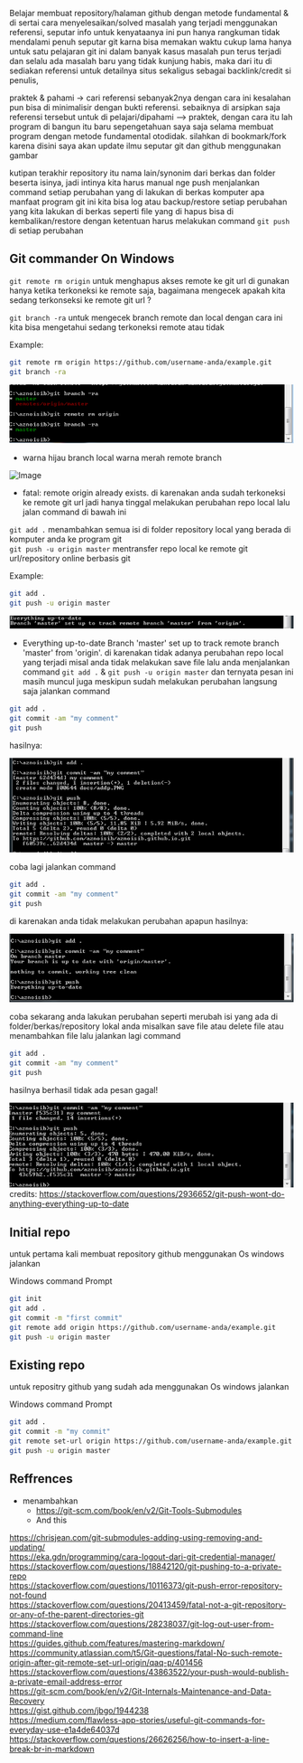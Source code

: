 Belajar membuat repository/halaman github dengan metode fundamental  & di sertai cara menyelesaikan/solved masalah yang terjadi menggunakan referensi, seputar info untuk kenyataanya ini pun hanya rangkuman tidak mendalami penuh seputar git karna bisa memakan waktu cukup lama hanya untuk satu pelajaran git ini dalam banyak kasus masalah pun terus terjadi dan selalu ada masalah baru yang tidak kunjung habis, maka dari itu di sediakan referensi untuk detailnya situs sekaligus sebagai backlink/credit si penulis,

 praktek & pahami -> cari referensi sebanyak2nya dengan cara ini kesalahan pun bisa di minimalisir dengan bukti referensi. sebaiknya di arsipkan saja referensi tersebut untuk di pelajari/dipahami --> praktek, dengan cara itu lah program di bangun itu baru sepengetahuan saya saja selama membuat program dengan metode fundamental otodidak. silahkan di bookmark/fork karena disini saya akan update ilmu seputar git dan github menggunakan gambar

 kutipan terakhir repository itu nama lain/synonim dari berkas dan folder beserta isinya, jadi intinya kita harus manual nge push menjalankan command setiap perubahan yang di lakukan di berkas komputer 
apa manfaat program git ini kita bisa log atau backup/restore setiap perubahan yang kita lakukan di berkas seperti file yang di hapus bisa di kembalikan/restore dengan ketentuan harus melakukan command `git push` di setiap perubahan 

## Git commander On Windows

`git remote rm origin` untuk menghapus akses remote ke git url di gunakan hanya ketika terkoneksi ke remote saja, bagaimana mengecek apakah kita sedang terkonseksi ke remote git url ?

`git branch -ra` untuk mengecek branch remote dan local dengan cara ini kita bisa mengetahui sedang terkoneksi remote atau tidak

Example:
```bash
git remote rm origin https://github.com/username-anda/example.git
git branch -ra
```

![Image](https://raw.githubusercontent.com/aznoisib/aznoisib.github.io/master/docs/removeremote.PNG)

* warna hijau branch local warna merah remote branch

![Image](https://raw.githubusercontent.com/aznoisib.github.io/master/docs/existingremote.PNG)

* fatal: remote origin already exists. di karenakan anda sudah terkoneksi ke remote git url jadi hanya tinggal melakukan perubahan repo local lalu jalan command di bawah ini

`git add .` menambahkan semua isi di folder repository local yang berada di komputer anda ke program git   
`git push -u origin master` mentransfer repo local ke remote git url/repository online berbasis git

Example:
```bash
git add .
git push -u origin master
```




![Image](https://raw.githubusercontent.com/aznoisib/aznoisib.github.io/master/docs/nochange.PNG)

* Everything up-to-date
Branch 'master' set up to track remote branch 'master' from 'origin'.
di karenakan tidak adanya perubahan repo local yang terjadi misal anda tidak melakukan save file lalu anda menjalankan command `git add .` & `git push -u origin master`  dan ternyata pesan ini masih muncul juga meskipun sudah melakukan perubahan langsung saja jalankan command

```bash
git add .
git commit -am "my comment"
git push
```

hasilnya:

![Image](https://raw.githubusercontent.com/aznoisib/aznoisib.github.io/master/docs/images/adds.PNG)

coba lagi jalankan command 

```bash
git add .
git commit -am "my comment"
git push
```

di karenakan anda tidak melakukan perubahan apapun hasilnya:

![Image](https://raw.githubusercontent.com/aznoisib/aznoisib.github.io/master/docs/images/addr.PNG)

coba sekarang anda lakukan perubahan seperti merubah isi yang ada di folder/berkas/repository lokal anda
misalkan save file atau delete file atau menambahkan file lalu jalankan lagi command


```bash
git add .
git commit -am "my comment"
git push
```

hasilnya berhasil tidak ada pesan gagal!

![Image](https://raw.githubusercontent.com/aznoisib/aznoisib.github.io/master/docs/images/addsc.PNG)  
credits: https://stackoverflow.com/questions/2936652/git-push-wont-do-anything-everything-up-to-date


## Initial repo

untuk pertama kali membuat repository github menggunakan Os windows jalankan

Windows command Prompt

```bash
git init 
git add .
git commit -m "first commit" 
git remote add origin https://github.com/username-anda/example.git
git push -u origin master
```

## Existing repo

untuk repositry github yang sudah ada menggunakan Os windows jalankan

Windows command Prompt

```bash
git add .
git commit -m "my commit"
git remote set-url origin https://github.com/username-anda/example.git
git push -u origin master
```

## Reffrences
- menambahkan
  - https://git-scm.com/book/en/v2/Git-Tools-Submodules
  - And this

https://chrisjean.com/git-submodules-adding-using-removing-and-updating/  
https://eka.gdn/programming/cara-logout-dari-git-credential-manager/  
https://stackoverflow.com/questions/18842120/git-pushing-to-a-private-repo  
https://stackoverflow.com/questions/10116373/git-push-error-repository-not-found  
https://stackoverflow.com/questions/20413459/fatal-not-a-git-repository-or-any-of-the-parent-directories-git  
https://stackoverflow.com/questions/28238037/git-log-out-user-from-command-line  
https://guides.github.com/features/mastering-markdown/  
https://community.atlassian.com/t5/Git-questions/fatal-No-such-remote-origin-after-git-remote-set-url-origin/qaq-p/401456  
https://stackoverflow.com/questions/43863522/your-push-would-publish-a-private-email-address-error  
https://git-scm.com/book/en/v2/Git-Internals-Maintenance-and-Data-Recovery  
https://gist.github.com/jbgo/1944238  
https://medium.com/flawless-app-stories/useful-git-commands-for-everyday-use-e1a4de64037d  
https://stackoverflow.com/questions/26626256/how-to-insert-a-line-break-br-in-markdown
